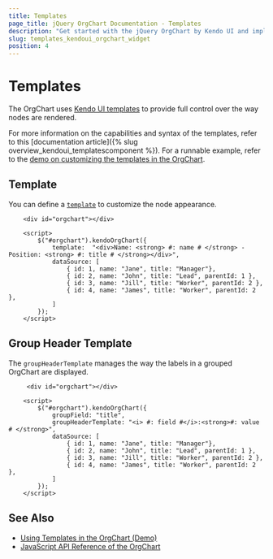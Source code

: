 ```yaml
---
title: Templates
page_title: jQuery OrgChart Documentation - Templates
description: "Get started with the jQuery OrgChart by Kendo UI and implement its node and groupHeader templates."
slug: templates_kendoui_orgchart_widget
position: 4
---
```


# Templates

The OrgChart uses [Kendo UI templates](/framework/templates/overview) to provide full control over the way nodes are rendered.

For more information on the capabilities and syntax of the templates, refer to this [documentation article]({% slug overview_kendoui_templatescomponent %}). For a runnable example, refer to the [demo on customizing the templates in the OrgChart](https://demos.telerik.com/kendo-ui/orgchart/templates).

## Template

You can define a [`template`](/api/javascript/ui/orgchart/configuration/template) to customize the node appearance.

```dojo
    <div id="orgchart"></div>

    <script>     
        $("#orgchart").kendoOrgChart({
            template:  "<div>Name: <strong> #: name # </strong> - Position: <strong> #: title # </strong></div>",   
			dataSource: [
				{ id: 1, name: "Jane", title: "Manager"},
				{ id: 2, name: "John", title: "Lead", parentId: 1 },
				{ id: 3, name: "Jill", title: "Worker", parentId: 2 },
				{ id: 4, name: "James", title: "Worker", parentId: 2 },
			]
        });
    </script>
```

## Group Header Template

The `groupHeaderTemplate` manages the way the labels in a grouped OrgChart are displayed.

```dojo
     <div id="orgchart"></div>

    <script>     
        $("#orgchart").kendoOrgChart({            
            groupField: "title",  
			groupHeaderTemplate: "<i> #: field #</i>:<strong>#: value # </strong>",			
			dataSource: [
				{ id: 1, name: "Jane", title: "Manager"},
				{ id: 2, name: "John", title: "Lead", parentId: 1 },
				{ id: 3, name: "Jill", title: "Worker", parentId: 2 },
				{ id: 4, name: "James", title: "Worker", parentId: 2 },
			]
        });
    </script>
```

## See Also

* [Using Templates in the OrgChart (Demo)](https://demos.telerik.com/kendo-ui/orgchart/templates)
* [JavaScript API Reference of the OrgChart](/api/javascript/ui/orgchart)

